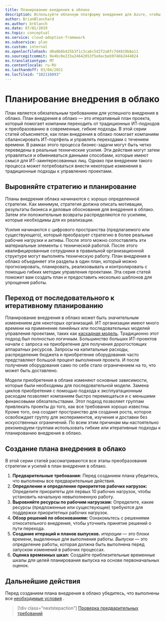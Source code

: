 ```yaml
---
title: Планирование внедрения в облако
description: Используйте облачную платформу внедрения для Azure, чтобы узнать, как план внедрения в облако помогает компаниям сбалансировать ИТ-портфель и управлять переходами с течением времени.
author: BrianBlanchard
ms.author: brblanch
ms.date: 07/01/2019
ms.topic: conceptual
ms.service: cloud-adoption-framework
ms.subservice: plan
ms.custom: internal
ms.openlocfilehash: d0a0b6b425b3f1c3ca6c5d2f2a8fc7d4819b8a11
ms.sourcegitcommit: 9e4bc0e233a24642853f5e8acbeb9746b2444024
ms.translationtype: MT
ms.contentlocale: ru-RU
ms.lasthandoff: 03/04/2021
ms.locfileid: "102116093"
---
```

# <a name="plan-for-cloud-adoption"></a>Планирование внедрения в облако

План является обязательным требованием для успешного внедрения в облако. План внедрения в облако — это итеративный план проекта, который помогает компании переходить от традиционных ИТ-подходов к преобразованию в современные, гибкие подходы. В этой серии статей объясняется, как план внедрения в облако помогает компаниям сбалансировать ИТ-портфель и управлять переходами с течением времени. В рамках этого процесса бизнес-задачи могут быть четко переведены в реальные технические усилия. Эти действия могут затем управляться и обмениваться данными способами, которые имеют смысл для ИТ-заинтересованных лиц. Однако при внедрении такого процесса может потребоваться внести некоторые изменения в традиционные подходы к управлению проектами.

## <a name="align-strategy-and-planning"></a>Выровняйте стратегию и планирование

Планы внедрения облака начинаются с хорошо определенной стратегии. Как минимум, стратегия должна описать мотивации, результаты бизнеса и деловые обоснования для внедрения в облако. Затем эти положительные возвраты распределяются по усилиям, которые необходимы для их реализации.

Усилия начинаются с цифрового пространства (предлагаемого или существующего), который преобразует стратегию в более реальные рабочие нагрузки и активы. После этого можно сопоставлять эти материальные элементы с технической работой. После этого квалифицированные сотрудники в правильной организационной структуре могут выполнять техническую работу. План внедрения в облако объединяет эти разделы в один план, который можно прогнозировать, планировать, реализовывать и контролировать с помощью гибких методик управления проектами. Эта серия статей поможет вам создать план и предоставить несколько шаблонов для упрощения работы.

## <a name="transition-from-sequential-to-iterative-planning"></a>Переход от последовательного к итеративному планированию

Планирование внедрения в облако может быть значительным изменением для некоторых организаций. ИТ организации имеют много времени на применение линейных или последовательных моделей управления проектами, таких как [каскадная модель](https://wikipedia.org/wiki/waterfall_model). Традиционно этот подход был полностью логичным. Большинство больших ИТ-проектов начали с запроса на приобретение для получения дорогостоящих аппаратных ресурсов. Запросы на капитальные расходы, распределение бюджета и приобретение оборудования часто представляют большой процент выполнения проекта. И после получения оборудования само по себе стало ограничением на то, что может быть доставлено.

Модели приобретения в облаке изменяют основные зависимости, которые были необходимы для последовательной модели. Замена циклов приобретения с помощью подхода к эксплуатационным расходам позволяет компаниям быстро перемещаться и с меньшими финансовыми обязательствами. Этот подход позволяет группам привлекать проекты до того, как все требования хорошо известны. Кроме того, она создает пространство для создания роста, которое освобождает группу для экспериментов, изучения и доставки без искусственных ограничений. По всем этим причинам мы настоятельно рекомендуем группам использовать гибкие или итеративные подходы к планированию внедрения в облако.

## <a name="build-your-cloud-adoption-plan"></a>Создание плана внедрения в облако

В этой серии статей рассматриваются все этапы преобразования стратегии и усилий в план внедрения в облако.

1. **Предварительные требования:** Перед созданием плана убедитесь, что выполнены все предварительные действия.
2. **Определение и определение приоритетов рабочих нагрузок:** Определите приоритеты для первых 10 рабочих нагрузок, чтобы установить начальную невыполненную работу.
3. **Выровняйте ресурсы по рабочим нагрузкам:** Определите, какие ресурсы (предложенные или существующие) требуются для поддержки приоритетных рабочих нагрузок.
4. **Обзор решений по обоснованиям:** Ознакомьтесь с решениями относительного внедрения, чтобы уточнить принятие решений о пути перехода.
5. **Создание итераций и планов выпусков.** *итерации* — это блоки времени, выделенные для выполнения работы. *Выпуски* — это определение работы, которая должна быть выполнена перед запуском изменений в рабочих процессах.
6. **Оценка временных шкал:** Создайте приблизительные временные шкалы для целей планирования выпуска на основе первоначальных оценок.

## <a name="next-steps"></a>Дальнейшие действия

Перед созданием плана внедрения в облако убедитесь, что выполнены все [необходимые условия](./prerequisites.md) .

> [!div class="nextstepaction"]
> [Проверка предварительных требований](./prerequisites.md)
